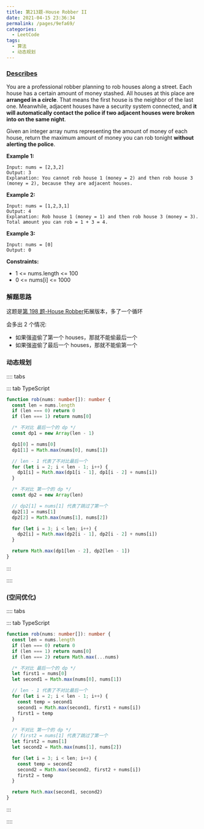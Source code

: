 ```yaml
---
title: 第213题-House Robber II
date: 2021-04-15 23:36:34
permalink: /pages/9efa69/
categories:
  - LeetCode
tags:
  - 算法
  - 动态规划
---
```


### [Describes](https://leetcode-cn.com/problems/house-robber-ii/)

You are a professional robber planning to rob houses along a street. Each house has a certain amount of money stashed. All houses at this place are **arranged in a circle**. That means the first house is the neighbor of the last one. Meanwhile, adjacent houses have a security system connected, and **it will automatically contact the police if two adjacent houses were broken into on the same night**.

Given an integer array <span class="span-shadow">nums</span> representing the amount of money of each house, return the maximum amount of money you can rob tonight **without alerting the police**.

<!-- more -->

**Example 1:**

```
Input: nums = [2,3,2]
Output: 3
Explanation: You cannot rob house 1 (money = 2) and then rob house 3 (money = 2), because they are adjacent houses.
```

**Example 2:**

```
Input: nums = [1,2,3,1]
Output: 4
Explanation: Rob house 1 (money = 1) and then rob house 3 (money = 3).
Total amount you can rob = 1 + 3 = 4.
```

**Example 3:**

```
Input: nums = [0]
Output: 0
```

**Constraints:**

- <span class="span-shadow">1 <= nums.length <= 100</span>
- <span class="span-shadow">0 <= nums[i] <= 1000</span>

### 解题思路

这题是[第 198 题-House Robber](https://yao-zhixiang.top/pages/45c723/)拓展版本，多了一个循环

会多出 2 个情况:

- 如果强盗偷了第一个 houses，那就不能偷最后一个
- 如果强盗偷了最后一个 houses，那就不能偷第一个

### 动态规划

:::: tabs

::: tab TypeScript

```TypeScript
function rob(nums: number[]): number {
  const len = nums.length
  if (len === 0) return 0
  if (len === 1) return nums[0]

  /* 不对比 最后一个的 dp */
  const dp1 = new Array(len - 1)

  dp1[0] = nums[0]
  dp1[1] = Math.max(nums[0], nums[1])

  // len - 1 代表了不对比最后一个
  for (let i = 2; i < len - 1; i++) {
    dp1[i] = Math.max(dp1[i - 1], dp1[i - 2] + nums[i])
  }

  /* 不对比 第一个的 dp */
  const dp2 = new Array(len)

  // dp2[1] = nums[1] 代表了跳过了第一个
  dp2[1] = nums[1]
  dp2[2] = Math.max(nums[1], nums[2])

  for (let i = 3; i < len; i++) {
    dp2[i] = Math.max(dp2[i - 1], dp2[i - 2] + nums[i])
  }

  return Math.max(dp1[len - 2], dp2[len - 1])
}
```

:::

::::

### (空间优化)

:::: tabs

::: tab TypeScript

```TypeScript
function rob(nums: number[]): number {
  const len = nums.length
  if (len === 0) return 0
  if (len === 1) return nums[0]
  if (len === 2) return Math.max(...nums)

  /* 不对比 最后一个的 dp */
  let first1 = nums[0]
  let second1 = Math.max(nums[0], nums[1])

  // len - 1 代表了不对比最后一个
  for (let i = 2; i < len - 1; i++) {
    const temp = second1
    second1 = Math.max(second1, first1 + nums[i])
    first1 = temp
  }

  /* 不对比 第一个的 dp */
  // first2 = nums[1] 代表了跳过了第一个
  let first2 = nums[1]
  let second2 = Math.max(nums[1], nums[2])

  for (let i = 3; i < len; i++) {
    const temp = second2
    second2 = Math.max(second2, first2 + nums[i])
    first2 = temp
  }

  return Math.max(second1, second2)
}
```

:::

::::
